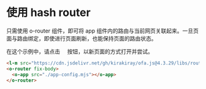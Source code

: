 <template is="exm-article">
<a href="../../publics/examples/use-hash-router/demo.html" preview></a>
<a href="../../publics/examples/use-hash-router/page1.html" main></a>
<a href="../../publics/examples/use-hash-router/page2.html"></a>
<a href="../../publics/examples/use-hash-router/app-config.mjs"></a>
</template>

# 使用 hash router

只需使用 o-router 组件，即可将 app 组件内的路由与当前网页关联起来。一旦页面与路由绑定，即使进行页面刷新，也能保持页面的路由状态。

在这个示例中，请点击  <span style='font-family: "iconfont"'>&#xe7cb;</span>  按钮，以新页面的方式打开并尝试。

```html
<l-m src="https://cdn.jsdelivr.net/gh/kirakiray/ofa.js@4.3.29/libs/router/dist/router.min.mjs"></l-m>
<o-router fix-body>
  <o-app src="./app-config.mjs"></o-app>
</o-router>
```